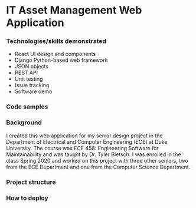 # IT Asset Management Web Application

### Technologies/skills demonstrated
* React UI design and components
* Django Python-based web framework
* JSON objects
* REST API
* Unit testing
* Issue tracking
* Software demo

### Code samples



### Background
I created this web application for my senior design project in the Department of Electrical and Computer Engineering (ECE) at Duke University. The course was ECE 458: Engineering Software for Maintainability and was taught by Dr. Tyler Bletsch.  I was enrolled in the class Spring 2020 and worked on this project with three other seniors, two from the ECE Department and one from the Computer Science Department.  


### Project structure


### How to deploy

